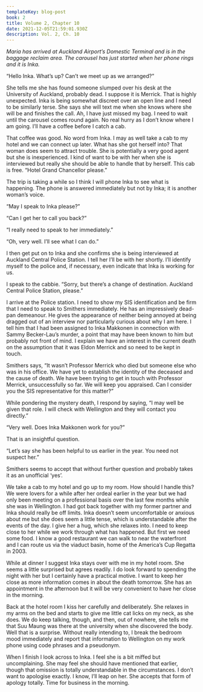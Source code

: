 ```yaml
---
templateKey: blog-post
book: 2
title: Volume 2, Chapter 10
date: 2021-12-05T21:59:01.930Z
description: Vol. 2, Ch. 10
---
```

*Maria has arrived at Auckland Airport’s Domestic Terminal and is in the baggage reclaim area. The carousel has just started when her phone rings and it is Inka.* 

“Hello Inka. What’s up? Can’t we meet up as we arranged?”

She tells me she has found someone slumped over his desk at the University of Auckland, probably dead. I suppose it is Merrick. That is highly unexpected. Inka is being somewhat discreet over an open line and I need to be similarly terse. She says she will text me when she knows where she will be and finishes the call. Ah, I have just missed my bag. I need to wait until the carousel  comes round again. No real hurry as I don’t know where I am going. I’ll have a coffee before I catch a cab.

That coffee was good. No word from Inka. I may as well take a cab to my hotel and we can connect up later. What has she got herself into? That woman does seem to attract trouble. She is potentially a very good agent but she is inexperienced. I kind of want to be with her when she is interviewed but really she should be able to handle that by herself. This cab is free. “Hotel Grand Chancellor please.”

The trip is taking a while so I think I will phone Inka to see what is happening. The phone is answered immediately but not by Inka; it is another woman’s voice.

“May I speak to Inka please?”

“Can I get her to call you back?”

“I really need to speak to her immediately.”

“Oh, very well. I’ll see what I can do.”

I then get put on to Inka and she confirms she is being interviewed at Auckland Central Police Station. I tell her I’ll be with her shortly. I’ll identify myself to the police and, if necessary, even  indicate that Inka is working for us.

I speak to the cabbie. “Sorry, but there’s a change of destination. Auckland Central Police Station, please.”

I arrive at the Police station. I need to show my SIS identification and be firm that I need to speak to Smithers immediately. He has an impressively dead-pan demeanour. He gives the appearance of neither being annoyed at being dragged out of an interview nor particularly curious about why I am here. I tell him that I had been assigned to Inka Makkonen in connection with Sammy Becker-Lau’s murder, a point that may have been known to him but probably not front of mind. I explain we have an interest in the current death on the assumption that it was Eldon Merrick and so need to be kept in touch.

Smithers says, “It wasn’t Professor Merrick who died but someone else who was in his office. We have yet to establish the identity of the deceased and the cause of death. We have been trying to get in touch with Professor Merrick, unsuccessfully so far.  We will keep you appraised. Can I consider you the SIS representative for this matter?”

While pondering the mystery death, I respond by saying, “I may well be given that role. I will check with Wellington and they will contact you directly.”

“Very well. Does Inka Makkonen work for you?”

That is an insightful question.

“Let’s say she has been helpful to us earlier in the year. You need not suspect her.”

Smithers seems to accept that without further question and probably takes it as an unofficial ‘yes’.

We take a cab to my hotel and go up to my room. How should I handle this? We were lovers for a while after her ordeal earlier in the year but we had only been meeting on a professional basis over the last few months while she was in Wellington. I had got back together with my former partner and Inka should really be off limits. Inka doesn’t seem uncomfortable or anxious about me but she does seem a little tense, which is understandable after the events of the day. I give her a hug, which she relaxes into. I need to keep close to her while we work through what has happened. But first we need some food. I know a good restaurant we can walk to near the waterfront and I can route us via the viaduct basin, home of the America’s Cup Regatta in 2003.

While at dinner I suggest Inka stays over with me in my hotel room. She seems a little surprised but agrees readily. I do look forward to spending the night with her but I certainly have a practical motive. I want to keep her close as more information comes in about the death tomorrow. She has an appointment in the afternoon but it will be very convenient to have her close in the morning. 

Back at the hotel room I kiss her carefully and deliberately. She relaxes in my arms on the bed and starts to give me little cat licks on my neck, as she does. We do keep talking, though,  and then, out of nowhere, she tells me that Suu Maung was there at the university when she discovered the body. Well that is a surprise. Without really intending to, I break the bedroom mood immediately and report that information to Wellington on my work phone using code phrases and a pseudonym.

When I finish I look across to Inka. I feel she is a bit miffed but uncomplaining. She may feel she should have mentioned that earlier, though that omission is totally understandable in the circumstances. I don’t want to apologise exactly. I know, I’ll leap on her. She accepts that form of apology totally. Time for business in the morning.